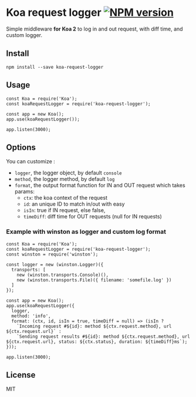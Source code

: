 ﻿Koa request logger [![NPM version][npm-image]][npm-url]
============================

Simple middleware **for Koa 2** to log in and out request, with diff time, and custom logger.

## Install

```
npm install --save koa-request-logger
```

## Usage

```
const Koa = require('Koa');
const koaRequestLogger = require('koa-request-logger');

const app = new Koa();
app.use(koaRequestLogger());

app.listen(3000);
```

## Options

You can customize :

- ```logger```, the logger object, by default ```console```
- ```method```, the logger method, by default ```log```
- ```format```, the output format function for IN and OUT request which takes params:
  - ```ctx```: the koa context of the request
  - ```id```: an unique ID to match in/out with easy
  - ```isIn```: true if IN request, else false,
  - ```timeDiff```: diff time for OUT requests (null for IN requests)

### Example with winston as logger and custom log format

```
const Koa = require('Koa');
const koaRequestLogger = require('koa-request-logger');
const winston = require('winston');

const logger = new (winston.Logger)({
  transports: [
    new (winston.transports.Console)(),
    new (winston.transports.File)({ filename: 'somefile.log' })
  ]
});

const app = new Koa();
app.use(koaRequestLogger({
  logger,
  method: 'info',
  format: (ctx, id, isIn = true, timeDiff = null) => (isIn ?
    `Incoming request #${id}: method ${ctx.request.method}, url ${ctx.request.url}` :
    `Sending request results #${id}: method ${ctx.request.method}, url ${ctx.request.url}, status: ${ctx.status}, duration: ${timeDiff}ms`);
}));

app.listen(3000);
```

## License

MIT

[npm-image]: https://img.shields.io/npm/v/koa-request-logger.svg?style=flat
[npm-url]: https://npmjs.org/package/koa-request-logger
